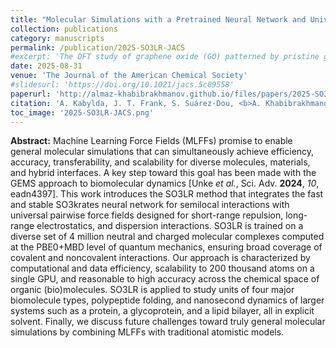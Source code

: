 ```yaml
---
title: "Molecular Simulations with a Pretrained Neural Network and Universal Pairwise Force Fields"
collection: publications
category: manuscripts
permalink: /publication/2025-SO3LR-JACS
#excerpt: 'The DFT study of graphene oxide (GO) patterned by pristine graphene nanoroads, where I explored how various GO compositions and nanoroads width and orientations affect electronic properties of this nanostructured material. Similar to fluorinated graphene, the band gap exhibits oscillatory decrease with broadening nanoroads. The emerging edge magnetism suggests possible applications of patterned GO in optoelectronics and spintronics.'
date: 2025-08-31
venue: 'The Journal of the American Chemical Society'
#slidesurl: 'https://doi.org/10.1021/jacs.5c09558'
paperurl: 'http://almaz-khabibrakhmanov.github.io/files/papers/2025-SO3LR-JACS.pdf'
citation: 'A. Kabylda, J. T. Frank, S. Suárez-Dou, <b>A. Khabibrakhmanov</b>, L. M. Sandonas, O. T. Unke, S. Chmiela, K.-R. Müller, A. Tkatchenko, <a href="https://doi.org/10.1021/jacs.5c09558">Molecular Simulations with a Pretrained Neural Network and Universal Pairwise Force Fields</a>, <i>J. Am. Chem. Soc.</i> <b>147</b>, 33723–33734 (2025).'
toc_image: '2025-SO3LR-JACS.png'
---
```

<b>Abstract:</b> Machine Learning Force Fields (MLFFs) promise to enable general molecular simulations that can simultaneously achieve efficiency, accuracy, transferability, and scalability for diverse molecules, materials, and hybrid interfaces. A key step toward this goal has been made with the GEMS approach to biomolecular dynamics [Unke <i>et al.</i>, Sci. Adv. <b>2024</b>, <i>10</i>, eadn4397]. This work introduces the SO3LR method that integrates the fast and stable SO3krates neural network for semilocal interactions with universal pairwise force fields designed for short-range repulsion, long-range electrostatics, and dispersion interactions. SO3LR is trained on a diverse set of 4 million neutral and charged molecular complexes computed at the PBE0+MBD level of quantum mechanics, ensuring broad coverage of covalent and noncovalent interactions. Our approach is characterized by computational and data efficiency, scalability to 200 thousand atoms on a single GPU, and reasonable to high accuracy across the chemical space of organic (bio)molecules. SO3LR is applied to study units of four major biomolecule types, polypeptide folding, and nanosecond dynamics of larger systems such as a protein, a glycoprotein, and a lipid bilayer, all in explicit solvent. Finally, we discuss future challenges toward truly general molecular simulations by combining MLFFs with traditional atomistic models.

